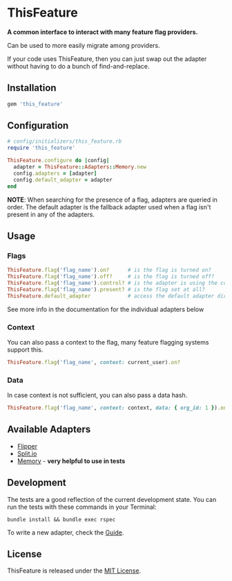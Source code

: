 # ThisFeature

**A common interface to interact with many feature flag providers.**

Can be used to more easily migrate among providers.

If your code uses ThisFeature,
then you can just swap out the adapter without having to do a bunch of find-and-replace.

## Installation

```ruby
gem 'this_feature'
```

## Configuration

```ruby
# config/initializers/this_feature.rb
require 'this_feature'

ThisFeature.configure do |config|
  adapter = ThisFeature::Adapters::Memory.new
  config.adapters = [adapter]
  config.default_adapter = adapter
end
```

**NOTE**: When searching for the presence of a flag, adapters are queried in order. The default adapter is the fallback adapter used when a flag isn't present in any of the adapters.

## Usage

### Flags

```ruby
ThisFeature.flag('flag_name').on?      # is the flag is turned on?
ThisFeature.flag('flag_name').off?     # is the flag is turned off?
ThisFeature.flag('flag_name').control? # is the adapter is using the control?
ThisFeature.flag('flag_name').present? # is the flag set at all?
ThisFeature.default_adapter            # access the default adapter directly if needed
```

See more info in the documentation for the individual adapters below

### Context

You can also pass a context to the flag, many feature flagging systems support this.

```ruby
ThisFeature.flag('flag_name', context: current_user).on?
```

### Data

In case context is not sufficient, you can also pass a data hash.

```ruby
ThisFeature.flag('flag_name', context: context, data: { org_id: 1 }).on?
```

## Available Adapters

- [Flipper](./docs/flipper.md)
- [Split.io](./docs/splitio.md)
- [Memory](./docs/memory.md) - **very helpful to use in tests**

## Development

The tests are a good reflection of the current development state.
You can run the tests with these commands in your Terminal:

```
bundle install && bundle exec rspec
```

To write a new adapter, check the [Guide](./docs/writing_an_adapter.md).

## License

ThisFeature is released under the [MIT License](https://choosealicense.com/licenses/mit).



